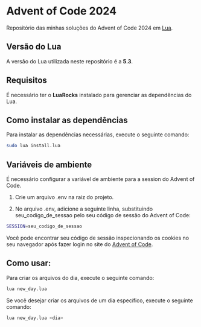 # Advent of Code 2024

Repositório das minhas soluções do Advent of Code 2024 em [Lua](https://www.lua.org/).

## Versão do Lua
A versão do Lua utilizada neste repositório é a **5.3**.

## Requisitos

É necessário ter o **LuaRocks** instalado para gerenciar as dependências do Lua.

## Como instalar as dependências

Para instalar as dependências necessárias, execute o seguinte comando:

```bash
sudo lua install.lua
```

## Variáveis de ambiente

É necessário configurar a variável de ambiente para a session do Advent of Code.

1. Crie um arquivo .env na raiz do projeto.

2. No arquivo .env, adicione a seguinte linha, substituindo seu_codigo_de_sessao pelo seu código de sessão do Advent of Code:

```bash
SESSION=seu_codigo_de_sessao
```

Você pode encontrar seu código de sessão inspecionando os cookies no seu navegador após fazer login no site do [Advent of Code](https://adventofcode.com/).

## Como usar:

Para criar os arquivos do dia, execute o seguinte comando:

```bash
lua new_day.lua
```

Se você desejar criar os arquivos de um dia específico, execute o seguinte comando:

```bash
lua new_day.lua <dia>
```

